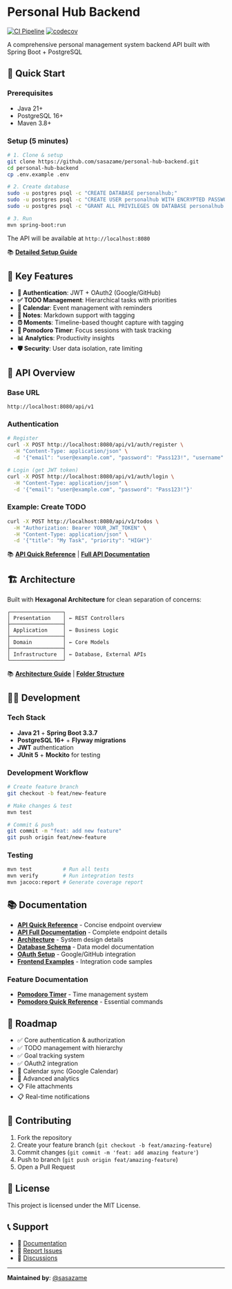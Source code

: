 # Personal Hub Backend

[![CI Pipeline](https://github.com/sasazame/personal-hub-backend/actions/workflows/ci.yml/badge.svg)](https://github.com/sasazame/personal-hub-backend/actions/workflows/ci.yml)
[![codecov](https://codecov.io/gh/sasazame/personal-hub-backend/branch/main/graph/badge.svg)](https://codecov.io/gh/sasazame/personal-hub-backend)

A comprehensive personal management system backend API built with Spring Boot + PostgreSQL

## 🚀 Quick Start

### Prerequisites
- Java 21+
- PostgreSQL 16+
- Maven 3.8+

### Setup (5 minutes)
```bash
# 1. Clone & setup
git clone https://github.com/sasazame/personal-hub-backend.git
cd personal-hub-backend
cp .env.example .env

# 2. Create database
sudo -u postgres psql -c "CREATE DATABASE personalhub;"
sudo -u postgres psql -c "CREATE USER personalhub WITH ENCRYPTED PASSWORD 'personalhub';"
sudo -u postgres psql -c "GRANT ALL PRIVILEGES ON DATABASE personalhub TO personalhub;"

# 3. Run
mvn spring-boot:run
```

The API will be available at `http://localhost:8080`

📚 **[Detailed Setup Guide](QUICKSTART.md)**

## 🎯 Key Features

- **🔐 Authentication**: JWT + OAuth2 (Google/GitHub)
- **✅ TODO Management**: Hierarchical tasks with priorities
- **📅 Calendar**: Event management with reminders
- **📝 Notes**: Markdown support with tagging
- **⏰ Moments**: Timeline-based thought capture with tagging
- **🍅 Pomodoro Timer**: Focus sessions with task tracking
- **📊 Analytics**: Productivity insights
- **🛡️ Security**: User data isolation, rate limiting

## 📖 API Overview

### Base URL
```
http://localhost:8080/api/v1
```

### Authentication
```bash
# Register
curl -X POST http://localhost:8080/api/v1/auth/register \
  -H "Content-Type: application/json" \
  -d '{"email": "user@example.com", "password": "Pass123!", "username": "user"}'

# Login (get JWT token)
curl -X POST http://localhost:8080/api/v1/auth/login \
  -H "Content-Type: application/json" \
  -d '{"email": "user@example.com", "password": "Pass123!"}'
```

### Example: Create TODO
```bash
curl -X POST http://localhost:8080/api/v1/todos \
  -H "Authorization: Bearer YOUR_JWT_TOKEN" \
  -H "Content-Type: application/json" \
  -d '{"title": "My Task", "priority": "HIGH"}'
```

📚 **[API Quick Reference](docs/API_REFERENCE.md)** | **[Full API Documentation](docs/API.md)**

## 🏗️ Architecture

Built with **Hexagonal Architecture** for clean separation of concerns:

```
┌─────────────────┐
│ Presentation    │ ← REST Controllers
├─────────────────┤
│ Application     │ ← Business Logic
├─────────────────┤
│ Domain          │ ← Core Models
├─────────────────┤
│ Infrastructure  │ ← Database, External APIs
└─────────────────┘
```

📚 **[Architecture Guide](docs/ARCHITECTURE.md)** | **[Folder Structure](docs/FOLDER_STRUCTURE.md)**

## 👨‍💻 Development

### Tech Stack
- **Java 21** + **Spring Boot 3.3.7**
- **PostgreSQL 16+** + **Flyway migrations**
- **JWT** authentication
- **JUnit 5** + **Mockito** for testing

### Development Workflow
```bash
# Create feature branch
git checkout -b feat/new-feature

# Make changes & test
mvn test

# Commit & push
git commit -m "feat: add new feature"
git push origin feat/new-feature
```

### Testing
```bash
mvn test          # Run all tests
mvn verify        # Run integration tests
mvn jacoco:report # Generate coverage report
```

## 📚 Documentation

- **[API Quick Reference](docs/API_REFERENCE.md)** - Concise endpoint overview
- **[API Full Documentation](docs/API.md)** - Complete endpoint details
- **[Architecture](docs/ARCHITECTURE.md)** - System design details
- **[Database Schema](docs/DATABASE.md)** - Data model documentation
- **[OAuth Setup](docs/OAUTH_SETUP.md)** - Google/GitHub integration
- **[Frontend Examples](docs/FRONTEND_API_EXAMPLES.md)** - Integration code samples

### Feature Documentation
- **[Pomodoro Timer](docs/POMODORO_FEATURE.md)** - Time management system
- **[Pomodoro Quick Reference](docs/POMODORO_QUICK_REFERENCE.md)** - Essential commands

## 🚧 Roadmap

- ✅ Core authentication & authorization
- ✅ TODO management with hierarchy
- ✅ Goal tracking system
- ✅ OAuth2 integration
- 🚧 Calendar sync (Google Calendar)
- 🚧 Advanced analytics
- 📋 File attachments
- 📋 Real-time notifications

## 🤝 Contributing

1. Fork the repository
2. Create your feature branch (`git checkout -b feat/amazing-feature`)
3. Commit changes (`git commit -m 'feat: add amazing feature'`)
4. Push to branch (`git push origin feat/amazing-feature`)
5. Open a Pull Request

## 📝 License

This project is licensed under the MIT License.

## 📞 Support

- 📖 [Documentation](docs/)
- 🐛 [Report Issues](https://github.com/sasazame/personal-hub-backend/issues)
- 💬 [Discussions](https://github.com/sasazame/personal-hub-backend/discussions)

---

**Maintained by**: [@sasazame](https://github.com/sasazame)
